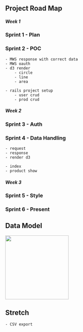 ## Project Road Map

##### Week 1

### Sprint 1 - Plan

### Sprint 2 - POC
	- MWS response with correct data
	- MWS oauth
	- d3 render
		- circle
		- line
		- area
	
	- rails project setup
		- user crud
		- prod crud

##### Week 2

### Sprint 3 - Auth

### Sprint 4 - Data Handling
	- request
	- response
	- render d3

	- index
	- product show

##### Week 3

### Sprint 5 - Style

### Sprint 6 - Present

## Data Model
<img src='http://i.imgur.com/cbwZ7fK.png' height='200'>


## Stretch
	- CSV export